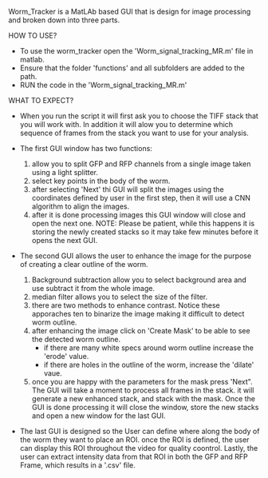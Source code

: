 Worm_Tracker is a MatLAb based GUI that is design for image processing and broken down into three parts.

HOW TO USE? 
- To use the worm_tracker open the 'Worm_signal_tracking_MR.m' file in matlab. 
- Ensure that the folder 'functions' and all subfolders are added to the path.
- RUN the code in the 'Worm_signal_tracking_MR.m'

WHAT TO EXPECT?
- When you run the script it will first ask you to choose the TIFF stack that you will work with. In addition it will alow you to determine which sequence of frames from the stack you want to use for your analysis.
  
- The first GUI window has two functions:
    1.  allow you to split GFP and RFP channels from a single image taken using a light splitter.
    2.  select key points in the body of the worm.
    3.  after selecting 'Next' thi GUI will split the images using the coordinates defined by user in the first step, then it will use a CNN algorithm to align the images.
    4.  after it is done processing images this GUI window will close and open the next one. NOTE: Please be patient, while this happens it is storing the newly created stacks so it may take few minutes before it opens the next GUI.
       
 - The second GUI allows the user to enhance the image for the purpose of creating a clear outline of the worm.
    1. Background subtraction allow you to select background area and use subtract it from the whole image.
    2. median filter allows you to select the size of the filter.
    3. there are two methods to enhance contrast. Notice these apporaches ten to binarize the image making it difficult to detect worm outline.
    4. after enhancing the image click on 'Create Mask' to be able to see the detected worm outline.
       - if there are many white specs around worm outline increase the 'erode' value.
       - if there are holes in the outline of the worm, increase the 'dilate' vaue.
    5. once you are happy with the parameters for the mask press 'Next". The GUI will take a moment to process all frames in the stack. it will generate a new enhanced stack, and stack with the mask. Once the GUI is done processing it will close the window, store the new stacks and open a new window for the last GUI.
       
- The last GUI is designed so the User can define where along the body of the worm they want to place an ROI. once the ROI is defined, the user can display this ROI throughout the video for quality coontrol. Lastly, the user can extract intensity data from that ROI in both the GFP and RFP Frame, which results in a '.csv' file.
